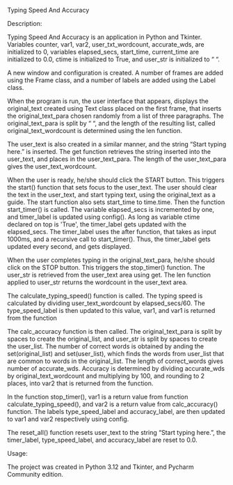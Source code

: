 
 Typing Speed And Accuracy

Description:

Typing Speed And Accuracy is an application in Python and Tkinter. Variables counter, var1, var2,
user_txt_wordcount, accurate_wds, are initialized to 0, variables elapsed_secs, start_time, current_time 
are initialized to 0.0, ctime is initialized to True, and user_str is initialized to “ “.

A new window and configuration is created. A number of frames are added using the Frame class, and 
a number of labels are added using the Label class.

When the program is run, the user interface that appears, displays the original_text created using Text 
class placed on the first frame, that inserts the original_text_para chosen randomly from a list of three paragraphs.
The original_text_para is split by “ “, and the length of the resulting list, called original_text_wordcount is 
determined using the len function. 

The user_text is also created in a similar manner, and the string “Start typing here.” is inserted. The get function 
retrieves the string inserted into the user_text, and places in the user_text_para. The length of the user_text_para 
gives the user_text_wordcount.

When the user is ready, he/she should click the START button. This triggers the start() function that sets focus to the 
user_text. The user should clear the text in the user_text, and start typing text, using the original_text as a guide. 
The start function also sets start_time to time.time. Then the function start_timer() is called.  The variable elapsed_secs 
is incremented by one, and timer_label is updated using config(). As long as variable ctime declared on top is 'True', the 
timer_label gets updated with the elapsed_secs. The timer_label uses the after function, that takes as input 1000ms, and a 
recursive call to start_timer(). Thus, the timer_label gets updated every second, and gets displayed.

When the user completes typing in the original_text_para, he/she should click on the STOP button. This triggers the 
stop_timer() function. The user_str is retrieved from the user_text area using get. The len function applied to user_str 
returns the wordcount in the user_text area. 

The calculate_typing_speed() function is called. The typing speed is calculated by dividing user_text_wordcount by 
elapsed_secs/60. The type_speed_label is then updated to this value, var1, and var1 is returned from the function

The calc_accuracy function is then called. The original_text_para is split by spaces to create the original_list,
and user_str is split by spaces to create the user_list. The number of correct words is obtained by anding the 
set(original_list) and set(user_list), which finds the words from user_list that are common to words in the 
original_list. The length of correct_words gives number of accurate_wds. Accuracy is determined by dividing 
accurate_wds by original_text_wordcount and multiplying by 100, and rounding to 2 places, into var2 that is 
returned from the function.

In the function stop_timer(), var1 is a return value from function calculate_typing_speed(), and var2 is a 
return value from calc_accuracy() function. The labels type_speed_label and accuracy_label, are then updated 
to var1 and var2 respectively using config.

The reset_all() function resets user_text to the string “Start typing here.”, the timer_label, type_speed_label,
 and accuracy_label are reset to 0.0.


Usage:

The project was created in Python 3.12 and Tkinter, and Pycharm Community edition.

